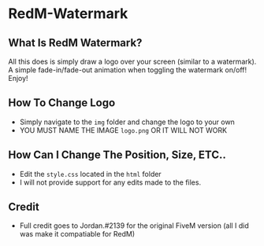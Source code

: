 # RedM-Watermark
## What Is RedM Watermark? 
All this does is simply draw a logo over your screen (similar to a watermark). A simple fade-in/fade-out animation when toggling the watermark on/off! Enjoy!

## How To Change Logo
* Simply navigate to the `img` folder and change the logo to your own
* YOU MUST NAME THE IMAGE `logo.png` OR IT WILL NOT WORK

## How Can I Change The Position, Size, ETC..
* Edit the `style.css` located in the `html` folder
* I will not provide support for any edits made to the files.

## Credit
* Full credit goes to Jordan.#2139 for the original FiveM version (all I did was make it compatiable for RedM)
